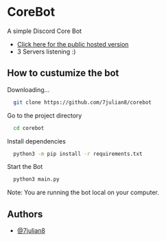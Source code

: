 # CoreBot

A simple Discord Core Bot
- [Click here for the public hosted version](https://discord.com/oauth2/authorize?client_id=1275893719727472640&permissions=8&integration_type=0&scope=bot)
- 3 Servers listening :)

## How to custumize the bot

Downloading...

```bash
  git clone https://github.com/7julian8/corebot
```

Go to the project directory

```bash
  cd corebot
```

Install dependencies

```bash
  python3 -m pip install -r requirements.txt
```

Start the Bot

```bash
  python3 main.py
```

Note: You are running the bot local on your computer.


## Authors

- [@7julian8](https://www.github.com/7julian8)

